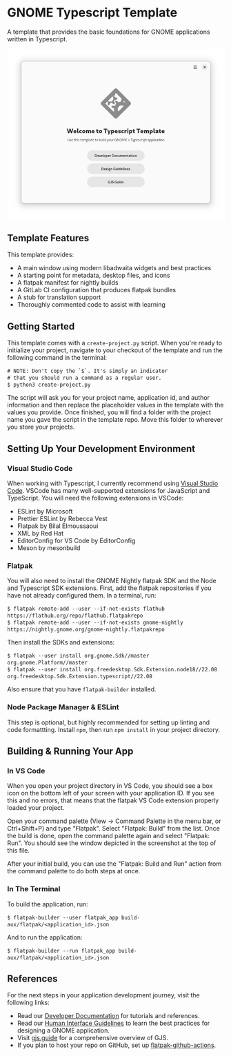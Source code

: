 # GNOME Typescript Template

A template that provides the basic foundations for GNOME applications written in Typescript.

![The main view of the Typescript Template application.](./data/screenshots/screenshot-1.png)

## Template Features

This template provides:

* A main window using modern libadwaita widgets and best practices
* A starting point for metadata, desktop files, and icons
* A flatpak manifest for nightly builds
* A GitLab CI configuration that produces flatpak bundles
* A stub for translation support
* Thoroughly commented code to assist with learning

## Getting Started

This template comes with a `create-project.py` script. When you're ready to initialize your project,
navigate to your checkout of the template and run the following command in the terminal:

```
# NOTE: Don't copy the `$`. It's simply an indicator
# that you should run a command as a regular user.
$ python3 create-project.py
```

The script will ask you for your project name, application id, and author information and then
replace the placeholder values in the template with the values you provide. Once finished,
you will find a folder with the project name you gave the script in the template repo. Move
this folder to wherever you store your projects.

## Setting Up Your Development Environment

### Visual Studio Code

When working with Typescript, I currently recommend using [Visual Studio Code](https://flathub.org/apps/com.visualstudio.code).
VSCode has many well-supported extensions for JavaScript and TypeScript. You will need the following extensions in VSCode:

* ESLint by Microsoft
* Prettier ESLint by Rebecca Vest
* Flatpak by Bilal Elmoussaoui
* XML by Red Hat
* EditorConfig for VS Code by EditorConfig
* Meson by mesonbuild

### Flatpak

You will also need to install the GNOME Nightly flatpak SDK and the Node and Typescript
SDK extensions. First, add the flatpak repositories if you have not already configured them.
In a terminal, run:

```
$ flatpak remote-add --user --if-not-exists flathub https://flathub.org/repo/flathub.flatpakrepo
$ flatpak remote-add --user --if-not-exists gnome-nightly https://nightly.gnome.org/gnome-nightly.flatpakrepo
```

Then install the SDKs and extensions:

```
$ flatpak --user install org.gnome.Sdk//master org.gnome.Platform//master
$ flatpak --user install org.freedesktop.Sdk.Extension.node18//22.08 org.freedesktop.Sdk.Extension.typescript//22.08
```

Also ensure that you have `flatpak-builder` installed.

### Node Package Manager & ESLint

This step is optional, but highly recommended for setting up linting and code formattting.
Install `npm`, then run `npm install` in your project directory.

## Building & Running Your App

### In VS Code

When you open your project directory in VS Code, you should see a box icon on the bottom left
of your screen with your application ID. If you see this and no errors, that means that the
flatpak VS Code extension properly loaded your project.

Open your command palette (View -> Command Palette in the menu bar, or Ctrl+Shift+P) and
type "Flatpak". Select "Flatpak: Build" from the list. Once the build is done, open the
command palette again and select "Flatpak: Run". You should see the window depicted in
the screenshot at the top of this file.

After your initial build, you can use the "Flatpak: Build and Run" action from the
command palette to do both steps at once.

### In The Terminal

To build the application, run:

```
$ flatpak-builder --user flatpak_app build-aux/flatpak/<application_id>.json
```

And to run the application:

```
$ flatpak-builder --run flatpak_app build-aux/flatpak/<application_id>.json
```

## References

For the next steps in your application development journey, visit the following links:

* Read our [Developer Documentation](https://developer.gnome.org/documentation/) for tutorials and references.
* Read our [Human Interface Guidelines](https://developer.gnome.org/hig/) to learn the best practices for designing a GNOME application.
* Visit [gjs.guide](https://gjs.guide/) for a comprehensive overview of GJS.
* If you plan to host your repo on GitHub, set up [flatpak-github-actions](https://github.com/flatpak/flatpak-github-actions).